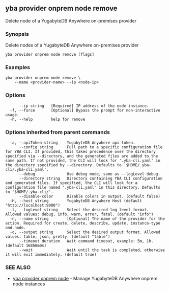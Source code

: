 ## yba provider onprem node remove

Delete node of a YugabyteDB Anywhere on-premises provider

### Synopsis

Delete nodes of a YugabyteDB Anywhere on-premises provider

```
yba provider onprem node remove [flags]
```

### Examples

```
yba provider onprem node remove \
	--name <provider-name> --ip <node-ip>
```

### Options

```
      --ip string   [Required] IP address of the node instance.
  -f, --force       [Optional] Bypass the prompt for non-interactive usage.
  -h, --help        help for remove
```

### Options inherited from parent commands

```
  -a, --apiToken string    YugabyteDB Anywhere api token.
      --config string      Full path to a specific configuration file for YBA CLI. If provided, this takes precedence over the directory specified via --directory, and the generated files are added to the same path. If not provided, the CLI will look for '.yba-cli.yaml' in the directory specified by --directory. Defaults to '$HOME/.yba-cli/.yba-cli.yaml'.
      --debug              Use debug mode, same as --logLevel debug.
      --directory string   Directory containing YBA CLI configuration and generated files. If specified, the CLI will look for a configuration file named '.yba-cli.yaml' in this directory. Defaults to '$HOME/.yba-cli/'.
      --disable-color      Disable colors in output. (default false)
  -H, --host string        YugabyteDB Anywhere Host (default "http://localhost:9000")
  -l, --logLevel string    Select the desired log level format. Allowed values: debug, info, warn, error, fatal. (default "info")
  -n, --name string        [Optional] The name of the provider for the action. Required for create, delete, describe, update, instance-type and node.
  -o, --output string      Select the desired output format. Allowed values: table, json, pretty. (default "table")
      --timeout duration   Wait command timeout, example: 5m, 1h. (default 168h0m0s)
      --wait               Wait until the task is completed, otherwise it will exit immediately. (default true)
```

### SEE ALSO

* [yba provider onprem node](yba_provider_onprem_node.md)	 - Manage YugabyteDB Anywhere onprem node instances

